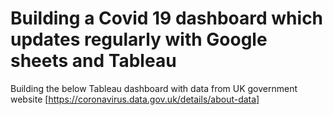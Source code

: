 # Building a Covid 19 dashboard which updates regularly with Google sheets and Tableau

Building the below Tableau dashboard with data from UK government website [https://coronavirus.data.gov.uk/details/about-data]
